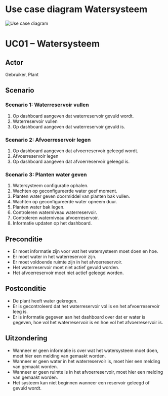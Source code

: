 # Use case diagram Watersysteem
![Use case diagram](UseCaseDiagram.png)

# UC01 – Watersysteem
## Actor
Gebruiker, Plant

## Scenario
### Scenario 1: Waterreservoir vullen
1. Op dashboard aangeven dat waterreservoir gevuld wordt.
2. Waterreservoir vullen
3. Op dashboard aangeven dat waterreservoir gevuld is.

### Scenario 2: Afvoerreservoir legen
1. Op dashboard aangeven dat afvoerreservoir geleegd wordt.
2. Afvoerreservoir legen
3. Op dashboard aangeven dat afvoerreservoir geleegd is.

### Scenario 3: Planten water geven
1. Watersysteem configuratie ophalen.
2. Wachten op geconfigureerde water geef moment.
3. Planten water geven doormiddel van planten bak vullen.
4. Wachten op geconfigureerde water opneem duur.
5. Planten water bak legen.
6. Controleren waterniveau waterreservoir.
7. Controleren waterniveau afvoerreservoir.
8. Informatie updaten op het dashboard.

## Preconditie
- Er moet informatie zijn voor wat het watersysteem moet doen en hoe.
- Er moet water in het waterreservoir zijn.
- Er moet voldoende ruimte zijn in het afvoerreservoir.
- Het waterreservoir moet niet actief gevuld worden.
- Het afvoerreservoir moet niet actief geleegd worden.

## Postconditie
- De plant heeft water gekregen.
- Er is gecontroleerd dat het waterreservoir vol is en het afvoerreservoir leeg is.
- Er is informatie gegeven aan het dashboard over dat er water is gegeven, hoe vol het waterreservoir is en hoe vol het afvoerreservoir is.

## Uitzondering
- Wanneer er geen informatie is over wat het watersysteem moet doen, moet hier een melding van gemaakt worden.
- Wanneer er geen water in het waterreservoir is, moet hier een melding van gemaakt worden.
- Wanneer er geen ruimte is in het afvoerreservoir, moet hier een melding van gemaakt worden.
- Het systeem kan niet beginnen wanneer een reservoir geleegd of gevuld wordt.